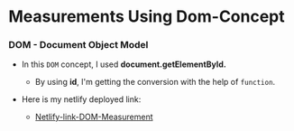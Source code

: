 # Measurements Using Dom-Concept

### DOM - Document Object Model
   + In this `DOM` concept, I used **document.getElementById.**
     + By using **id**, I'm getting the conversion with the help of `function`.
  
  + Here is my netlify deployed link:  
     
     +  [Netlify-link-DOM-Measurement](https://measurement-dom-concept.netlify.app)
  
